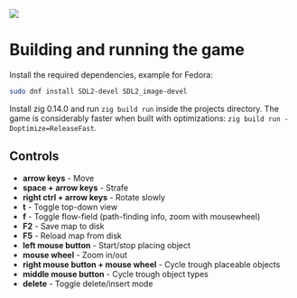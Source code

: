 [![](https://alxhnr.github.io/media/3d-zig-game-2024-01-02.png)](https://alxhnr.github.io/media/3d-zig-game-2024-01-02.webm)

# Building and running the game

Install the required dependencies, example for Fedora:

```sh
sudo dnf install SDL2-devel SDL2_image-devel
```

Install zig 0.14.0 and run `zig build run` inside the projects directory. The game is considerably
faster when built with optimizations: `zig build run -Doptimize=ReleaseFast`.

## Controls

* **arrow keys** - Move
* **space + arrow keys** - Strafe
* **right ctrl + arrow keys** - Rotate slowly
* **t** - Toggle top-down view
* **f** - Toggle flow-field (path-finding info, zoom with mousewheel)
* **F2** - Save map to disk
* **F5** - Reload map from disk
* **left mouse button** - Start/stop placing object
* **mouse wheel** - Zoom in/out
* **right mouse button + mouse wheel** - Cycle trough placeable objects
* **middle mouse button** - Cycle trough object types
* **delete** - Toggle delete/insert mode
